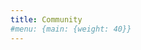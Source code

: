 ```yaml
---
title: Community
#menu: {main: {weight: 40}}
---
```


<!--add blocks of content here to add more sections to the community page -->
